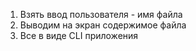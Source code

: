 1. Взять ввод пользователя - имя файла
2. Выводим на экран содержимое файла
3. Все в виде CLI приложения
